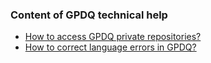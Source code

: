 ### Content of GPDQ technical help

* [How to access GPDQ private repositories?](https://github.com/GPDQ/help/wiki/Access-GPDQ-repository)
* [How to correct language errors in GPDQ?](https://github.com/GPDQ/help/wiki/How-to-correct-language-in-GPDQ)
